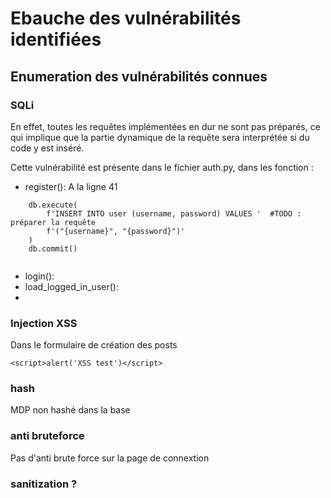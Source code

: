 # Ebauche des vulnérabilités identifiées

## Enumeration des vulnérabilités connues 

### SQLi

En effet, toutes les requêtes implémentées en dur ne sont pas préparés, ce qui implique que la partie dynamique de la requête sera interprétée si du code y est inséré.

Cette vulnérabilité est présente dans le fichier auth.py, dans les fonction :

 - register(): 
	A la ligne 41
```
    db.execute(
    	f'INSERT INTO user (username, password) VALUES '  #TODO : préparer la requête
    	f'("{username}", "{password}")'
    )
    db.commit()
    
   ```

 - login():
 - load_logged_in_user():
 - 
 
 
 ### Injection XSS
 
 Dans le formulaire de création des posts
 
 ```<script>alert('XSS test')</script>```
 
 ### hash
 
 MDP non hashé dans la base
 
 ### anti bruteforce
 
 Pas d'anti brute force sur la page de connextion
 
 ### sanitization ?

